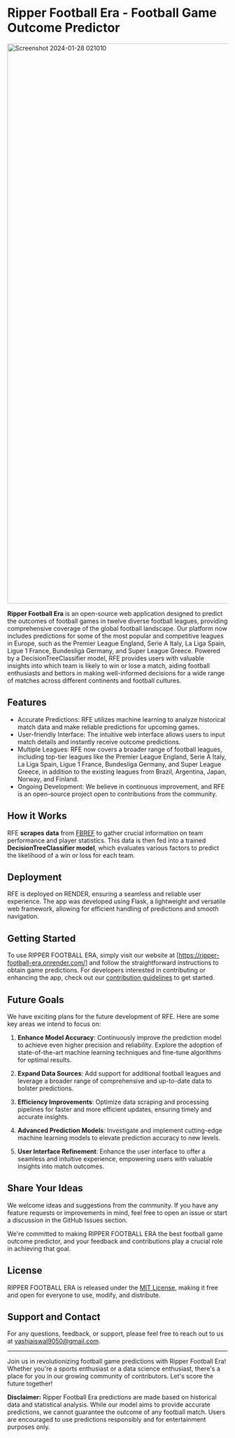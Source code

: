 # Ripper Football Era - Football Game Outcome Predictor

<img width="1279" alt="Screenshot 2024-01-28 021010" src="https://github.com/Adityajaiswal9050/Ripper-Football-Era/assets/57746622/a4d1c2eb-90fc-42f3-8740-0a7b0a9fa1a9">

**Ripper Football Era**  is an open-source web application designed to predict the outcomes of football games in twelve diverse football leagues, providing comprehensive coverage of the global football landscape. Our platform now includes predictions for some of the most popular and competitive leagues in Europe, such as the Premier League England, Serie A Italy, La Liga Spain, Ligue 1 France, Bundesliga Germany, and Super League Greece. Powered by a DecisionTreeClassifier model, RFE provides users with valuable insights into which team is likely to win or lose a match, aiding football enthusiasts and bettors in making well-informed decisions for a wide range of matches across different continents and football cultures.

## Features

- Accurate Predictions: RFE utilizes machine learning to analyze historical match data and make reliable predictions for upcoming games.
- User-friendly Interface: The intuitive web interface allows users to input match details and instantly receive outcome predictions.
- Multiple Leagues: RFE now covers a broader range of football leagues, including top-tier leagues like the Premier League England, Serie A Italy, La Liga Spain, Ligue 1 France, Bundesliga Germany, and Super League Greece, in addition to the existing leagues from Brazil, Argentina, Japan, Norway, and Finland.
- Ongoing Development: We believe in continuous improvement, and RFE is an open-source project open to contributions from the community.

## How it Works

RFE **scrapes data** from [FBREF](https://fbref.com/en/) to gather crucial information on team performance and player statistics. This data is then fed into a trained **DecisionTreeClassifier model**, which evaluates various factors to predict the likelihood of a win or loss for each team.

## Deployment

RFE is deployed on RENDER, ensuring a seamless and reliable user experience. The app was developed using Flask, a lightweight and versatile web framework, allowing for efficient handling of predictions and smooth navigation.

## Getting Started

To use RIPPER FOOTBALL ERA, simply visit our website at [https://ripper-football-era.onrender.com/] and follow the straightforward instructions to obtain game predictions. For developers interested in contributing or enhancing the app, check out our [contribution guidelines](CONTRIBUTING.md) to get started.

## Future Goals

We have exciting plans for the future development of RFE. Here are some key areas we intend to focus on:

1. **Enhance Model Accuracy**: Continuously improve the prediction model to achieve even higher precision and reliability. Explore the adoption of state-of-the-art machine learning techniques and fine-tune algorithms for optimal results.

2. **Expand Data Sources**: Add support for additional football leagues and leverage a broader range of comprehensive and up-to-date data to bolster predictions.

3. **Efficiency Improvements**: Optimize data scraping and processing pipelines for faster and more efficient updates, ensuring timely and accurate insights.

4. **Advanced Prediction Models**: Investigate and implement cutting-edge machine learning models to elevate prediction accuracy to new levels.

5. **User Interface Refinement**: Enhance the user interface to offer a seamless and intuitive experience, empowering users with valuable insights into match outcomes.

## Share Your Ideas

We welcome ideas and suggestions from the community. If you have any feature requests or improvements in mind, feel free to open an issue or start a discussion in the GitHub Issues section.

We're committed to making RIPPER FOOTBALL ERA the best football game outcome predictor, and your feedback and contributions play a crucial role in achieving that goal.

## License

RIPPER FOOTBALL ERA is released under the [MIT License](LICENSE), making it free and open for everyone to use, modify, and distribute.

## Support and Contact

For any questions, feedback, or support, please feel free to reach out to us at yashjaiswal9050@gmail.com.

---

Join us in revolutionizing football game predictions with Ripper Football Era! Whether you're a sports enthusiast or a data science enthusiast, there's a place for you in our growing community of contributors. Let's score the future together!

**Disclaimer:** Ripper Football Era predictions are made based on historical data and statistical analysis. While our model aims to provide accurate predictions, we cannot guarantee the outcome of any football match. Users are encouraged to use predictions responsibly and for entertainment purposes only.
